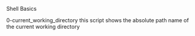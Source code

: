 Shell Basics

0-current_working_directory this script shows the absolute path name of the current working directory

